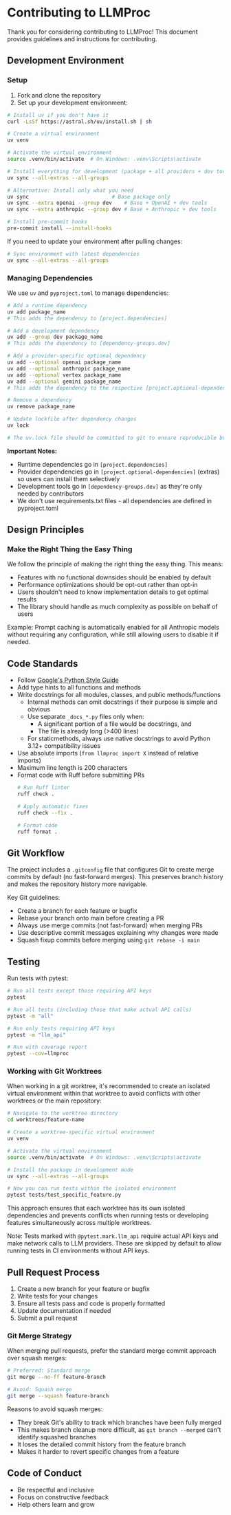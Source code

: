 # Contributing to LLMProc

Thank you for considering contributing to LLMProc! This document provides guidelines and instructions for contributing.

## Development Environment

### Setup

1. Fork and clone the repository
2. Set up your development environment:

```bash
# Install uv if you don't have it
curl -LsSf https://astral.sh/uv/install.sh | sh

# Create a virtual environment
uv venv

# Activate the virtual environment
source .venv/bin/activate  # On Windows: .venv\Scripts\activate

# Install everything for development (package + all providers + dev tools)
uv sync --all-extras --all-groups

# Alternative: Install only what you need
uv sync                           # Base package only
uv sync --extra openai --group dev    # Base + OpenAI + dev tools
uv sync --extra anthropic --group dev # Base + Anthropic + dev tools

# Install pre-commit hooks
pre-commit install --install-hooks
```

If you need to update your environment after pulling changes:

```bash
# Sync environment with latest dependencies
uv sync --all-extras --all-groups
```

### Managing Dependencies

We use `uv` and `pyproject.toml` to manage dependencies:

```bash
# Add a runtime dependency
uv add package_name
# This adds the dependency to [project.dependencies]

# Add a development dependency  
uv add --group dev package_name
# This adds the dependency to [dependency-groups.dev]

# Add a provider-specific optional dependency
uv add --optional openai package_name
uv add --optional anthropic package_name
uv add --optional vertex package_name
uv add --optional gemini package_name
# This adds the dependency to the respective [project.optional-dependencies] section

# Remove a dependency
uv remove package_name

# Update lockfile after dependency changes
uv lock

# The uv.lock file should be committed to git to ensure reproducible builds
```

**Important Notes:**
- Runtime dependencies go in `[project.dependencies]`
- Provider dependencies go in `[project.optional-dependencies]` (extras) so users can install them selectively
- Development tools go in `[dependency-groups.dev]` as they're only needed by contributors
- We don't use requirements.txt files - all dependencies are defined in pyproject.toml

## Design Principles

### Make the Right Thing the Easy Thing

We follow the principle of making the right thing the easy thing. This means:
- Features with no functional downsides should be enabled by default
- Performance optimizations should be opt-out rather than opt-in
- Users shouldn't need to know implementation details to get optimal results
- The library should handle as much complexity as possible on behalf of users

Example: Prompt caching is automatically enabled for all Anthropic models without requiring any configuration, while still allowing users to disable it if needed.

## Code Standards

- Follow [Google's Python Style Guide](https://google.github.io/styleguide/pyguide.html)
- Add type hints to all functions and methods
- Write docstrings for all modules, classes, and public methods/functions
  - Internal methods can omit docstrings if their purpose is simple and obvious
  - Use separate `_docs_*.py` files only when:
    - A significant portion of a file would be docstrings, and
    - The file is already long (>400 lines)
  - For staticmethods, always use native docstrings to avoid Python 3.12+ compatibility issues
- Use absolute imports (`from llmproc import X` instead of relative imports)
- Maximum line length is 200 characters
- Format code with Ruff before submitting PRs
  ```bash
  # Run Ruff linter
  ruff check .

  # Apply automatic fixes
  ruff check --fix .

  # Format code
  ruff format .
  ```

## Git Workflow

The project includes a `.gitconfig` file that configures Git to create merge commits by default (no fast-forward merges). This preserves branch history and makes the repository history more navigable.

Key Git guidelines:
- Create a branch for each feature or bugfix
- Rebase your branch onto main before creating a PR
- Always use merge commits (not fast-forward) when merging PRs
- Use descriptive commit messages explaining why changes were made
- Squash fixup commits before merging using `git rebase -i main`

## Testing

Run tests with pytest:

```bash
# Run all tests except those requiring API keys
pytest

# Run all tests (including those that make actual API calls)
pytest -m "all"

# Run only tests requiring API keys
pytest -m "llm_api"

# Run with coverage report
pytest --cov=llmproc
```

### Working with Git Worktrees

When working in a git worktree, it's recommended to create an isolated virtual environment within that worktree to avoid conflicts with other worktrees or the main repository:

```bash
# Navigate to the worktree directory
cd worktrees/feature-name

# Create a worktree-specific virtual environment
uv venv

# Activate the virtual environment
source .venv/bin/activate  # On Windows: .venv\Scripts\activate

# Install the package in development mode
uv sync --all-extras --all-groups

# Now you can run tests within the isolated environment
pytest tests/test_specific_feature.py
```

This approach ensures that each worktree has its own isolated dependencies and prevents conflicts when running tests or developing features simultaneously across multiple worktrees.

Note: Tests marked with `@pytest.mark.llm_api` require actual API keys and make network calls to LLM providers. These are skipped by default to allow running tests in CI environments without API keys.

## Pull Request Process

1. Create a new branch for your feature or bugfix
2. Write tests for your changes
3. Ensure all tests pass and code is properly formatted
4. Update documentation if needed
5. Submit a pull request

### Git Merge Strategy

When merging pull requests, prefer the standard merge commit approach over squash merges:

```bash
# Preferred: Standard merge
git merge --no-ff feature-branch

# Avoid: Squash merge
git merge --squash feature-branch
```

Reasons to avoid squash merges:
- They break Git's ability to track which branches have been fully merged
- This makes branch cleanup more difficult, as `git branch --merged` can't identify squashed branches
- It loses the detailed commit history from the feature branch
- Makes it harder to revert specific changes from a feature

## Code of Conduct

- Be respectful and inclusive
- Focus on constructive feedback
- Help others learn and grow

